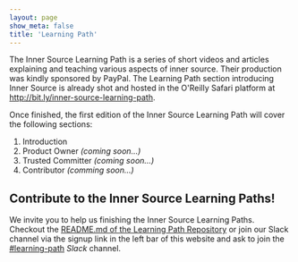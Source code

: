 ```yaml
---
layout: page
show_meta: false
title: 'Learning Path'
---
```


The Inner Source Learning Path is a series of short videos and articles explaining and teaching various aspects of inner source.
Their production was kindly sponsored by PayPal. The Learning Path section introducing Inner Source is already shot and hosted in the O'Reilly Safari platform at http://bit.ly/inner-source-learning-path.

Once finished, the first edition of the Inner Source Learning Path will cover the following sections:

1. Introduction
1. Product Owner *(coming soon...)*
1. Trusted Committer *(coming soon...)*
1. Contributor *(comming soon...)*


## Contribute to the Inner Source Learning Paths!

We invite you to help us finishing the Inner Source Learning Paths. Checkout the [README.md of the Learning Path Repository](https://github.com/InnerSourceLearningPath/) or join our Slack channel via the signup link in the left bar of this website and ask to join the [#learning-path] _Slack_ channel.

[InnerSource Commons]: http://www.innersourcecommons.org/
[#learning-path]: https://paypalflow.slack.com/messages/CARTU4XV2